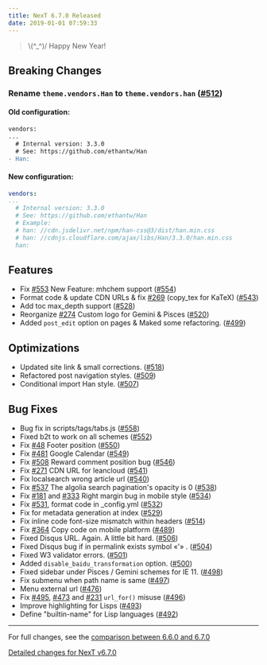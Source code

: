 ```yaml
---
title: NexT 6.7.0 Released
date: 2019-01-01 07:59:33
---
```


> \\(^_^)/ Happy New Year!

## Breaking Changes

### Rename `theme.vendors.Han` to `theme.vendors.han` ([#512](https://github.com/theme-next/hexo-theme-next/pull/512))

#### Old configuration:

```diff
vendors:
...
  # Internal version: 3.3.0
  # See: https://github.com/ethantw/Han
- Han:
```

#### New configuration:

```yml
vendors:
...
  # Internal version: 3.3.0
  # See: https://github.com/ethantw/Han
  # Example:
  # han: //cdn.jsdelivr.net/npm/han-css@3/dist/han.min.css
  # han: //cdnjs.cloudflare.com/ajax/libs/Han/3.3.0/han.min.css
  han:
```

## Features

- Fix [#553](https://github.com/theme-next/hexo-theme-next/pull/553) New Feature: mhchem support ([#554](https://github.com/theme-next/hexo-theme-next/pull/554))
- Format code & update CDN URLs & fix [#269](https://github.com/theme-next/hexo-theme-next/pull/269) (copy_tex for KaTeX) ([#543](https://github.com/theme-next/hexo-theme-next/pull/543))
- Add toc max_depth support ([#528](https://github.com/theme-next/hexo-theme-next/pull/528))
- Reorganize [#274](https://github.com/theme-next/hexo-theme-next/pull/274) Custom logo for Gemini & Pisces ([#520](https://github.com/theme-next/hexo-theme-next/pull/520))
- Added `post_edit` option on pages & Maked some refactoring. ([#499](https://github.com/theme-next/hexo-theme-next/pull/499))

## Optimizations

- Updated site link & small corrections. ([#518](https://github.com/theme-next/hexo-theme-next/pull/518))
- Refactored post navigation styles. ([#509](https://github.com/theme-next/hexo-theme-next/pull/509))
- Conditional import Han style. ([#507](https://github.com/theme-next/hexo-theme-next/pull/507))

## Bug Fixes

- Bug fix in scripts/tags/tabs.js ([#558](https://github.com/theme-next/hexo-theme-next/pull/558))
- Fixed b2t to work on all schemes ([#552](https://github.com/theme-next/hexo-theme-next/pull/552))
- Fix [#48](https://github.com/theme-next/hexo-theme-next/pull/48) Footer position ([#550](https://github.com/theme-next/hexo-theme-next/pull/550))
- Fix [#481](https://github.com/theme-next/hexo-theme-next/pull/481) Google Calendar ([#549](https://github.com/theme-next/hexo-theme-next/pull/549))
- Fix [#508](https://github.com/theme-next/hexo-theme-next/pull/508) Reward comment position bug ([#546](https://github.com/theme-next/hexo-theme-next/pull/546))
- Fix [#271](https://github.com/theme-next/hexo-theme-next/pull/271) CDN URL for leancloud ([#541](https://github.com/theme-next/hexo-theme-next/pull/541))
- Fix localsearch wrong article url ([#540](https://github.com/theme-next/hexo-theme-next/pull/540))
- Fix [#537](https://github.com/theme-next/hexo-theme-next/pull/537) The algolia search pagination's opacity is 0 ([#538](https://github.com/theme-next/hexo-theme-next/pull/538))
- Fix [#181](https://github.com/theme-next/hexo-theme-next/pull/181) and [#333](https://github.com/theme-next/hexo-theme-next/pull/333) Right margin bug in mobile style ([#534](https://github.com/theme-next/hexo-theme-next/pull/534))
- Fix [#531](https://github.com/theme-next/hexo-theme-next/pull/531), format code in _config.yml ([#532](https://github.com/theme-next/hexo-theme-next/pull/532))
- Fix for metadata generation at index ([#529](https://github.com/theme-next/hexo-theme-next/pull/529))
- Fix inline code font-size mismatch within headers ([#514](https://github.com/theme-next/hexo-theme-next/pull/514))
- Fix [#364](https://github.com/theme-next/hexo-theme-next/pull/364) Copy code on mobile platform ([#489](https://github.com/theme-next/hexo-theme-next/pull/489))
- Fixed Disqus URL. Again. A little bit hard. ([#506](https://github.com/theme-next/hexo-theme-next/pull/506))
- Fixed Disqus bug if in permalink exists symbol «'» . ([#504](https://github.com/theme-next/hexo-theme-next/pull/504))
- Fixed W3 validator errors. ([#501](https://github.com/theme-next/hexo-theme-next/pull/501))
- Added `disable_baidu_transformation` option. ([#500](https://github.com/theme-next/hexo-theme-next/pull/500))
- Fixed sidebar under Pisces / Gemini schemes for IE 11. ([#498](https://github.com/theme-next/hexo-theme-next/pull/498))
- Fix submenu when path name is same ([#497](https://github.com/theme-next/hexo-theme-next/pull/497))
- Menu external url ([#476](https://github.com/theme-next/hexo-theme-next/pull/476))
- Fix [#495](https://github.com/theme-next/hexo-theme-next/pull/495), [#473](https://github.com/theme-next/hexo-theme-next/pull/473) and [#231](https://github.com/theme-next/hexo-theme-next/pull/231) `url_for()` misuse ([#496](https://github.com/theme-next/hexo-theme-next/pull/496))
- Improve highlighting for Lisps ([#493](https://github.com/theme-next/hexo-theme-next/pull/493))
- Define "builtin-name" for Lisp languages ([#492](https://github.com/theme-next/hexo-theme-next/pull/492))

***

For full changes, see the [comparison between 6.6.0 and 6.7.0](https://github.com/theme-next/hexo-theme-next/compare/v6.6.0...v6.7.0)

[Detailed changes for NexT v6.7.0](https://github.com/theme-next/hexo-theme-next/releases/tag/v6.7.0)
